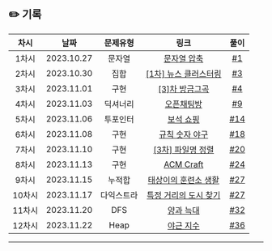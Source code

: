 ## ✏️ 기록

|  차시  |    날짜    |  문제유형  |                                           링크                                           |                           풀이                            |
| :----: | :--------: | :--------: | :--------------------------------------------------------------------------------------: | :-------------------------------------------------------: |
| 1차시  | 2023.10.27 |   문자열   |      [문자열 압축](https://school.programmers.co.kr/learn/courses/30/lessons/60057)      |  [#1](https://github.com/AlgoLeadMe/AlgoLeadMe-2/pull/1)  |
| 2차시  | 2023.10.30 |    집합    | [[1차] 뉴스 클러스터링](https://school.programmers.co.kr/learn/courses/30/lessons/17677) |  [#3](https://github.com/AlgoLeadMe/AlgoLeadMe-2/pull/3)  |
| 3차시  | 2023.11.01 |    구현    |    [[3]차 방금그곡](https://school.programmers.co.kr/learn/courses/30/lessons/17683)     |  [#4](https://github.com/AlgoLeadMe/AlgoLeadMe-2/pull/4)  |
| 4차시  | 2023.11.03 |  딕셔너리  |      [오픈채팅방](https://school.programmers.co.kr/learn/courses/30/lessons/42888)       |  [#9](https://github.com/AlgoLeadMe/AlgoLeadMe-2/pull/9)  |
| 5차시  | 2023.11.06 |  투포인터  |       [보석 쇼핑](https://school.programmers.co.kr/learn/courses/30/lessons/67258)       | [#14](https://github.com/AlgoLeadMe/AlgoLeadMe-2/pull/14) |
| 6차시  | 2023.11.08 |    구현    |        [규칙 숫자 야구](https://level.goorm.io/exam/175928/규칙-숫자-야구/quiz/1)        | [#18](https://github.com/AlgoLeadMe/AlgoLeadMe-2/pull/18) |
| 7차시  | 2023.11.10 |    구현    |   [[3차] 파일명 정렬](https://school.programmers.co.kr/learn/courses/30/lessons/17686)   | [#20](https://github.com/AlgoLeadMe/AlgoLeadMe-2/pull/20) |
| 8차시  | 2023.11.13 |    구현    |                    [ACM Craft](https://www.acmicpc.net/problem/1005)                     | [#24](https://github.com/AlgoLeadMe/AlgoLeadMe-2/pull/24) |
| 9차시  | 2023.11.15 |   누적합   |              [태상이의 훈련소 생활](https://www.acmicpc.net/problem/19951)               | [#27](https://github.com/AlgoLeadMe/AlgoLeadMe-2/pull/27) |
| 10차시 | 2023.11.17 | 다익스트라 |              [특정 거리의 도시 찾기](https://www.acmicpc.net/problem/18352)              | [#27](https://github.com/AlgoLeadMe/AlgoLeadMe-2/pull/28) |
| 11차시 | 2023.11.20 |    DFS     |       [양과 늑대](https://school.programmers.co.kr/learn/courses/30/lessons/92343)       | [#32](https://github.com/AlgoLeadMe/AlgoLeadMe-2/pull/32) |
| 12차시 | 2023.11.22 |    Heap    |       [야근 지수](https://school.programmers.co.kr/learn/courses/30/lessons/12927)       | [#36](https://github.com/AlgoLeadMe/AlgoLeadMe-2/pull/32) |

---
